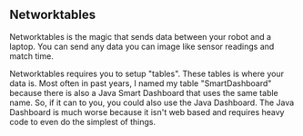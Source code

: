 ## Networktables ##

Networktables is the magic that sends data between your robot and a laptop. You can send any data you can image like sensor readings and match time.

Networktables requires you to setup "tables". These tables is where your data is. Most often in past years, I named my table "SmartDashboard" because there is also a Java Smart Dashboard that uses the same table name. So, if it can to you, you could also use the Java Dashboard. The Java Dashboard is much worse because it isn't web based and requires heavy code to even do the simplest of things.
